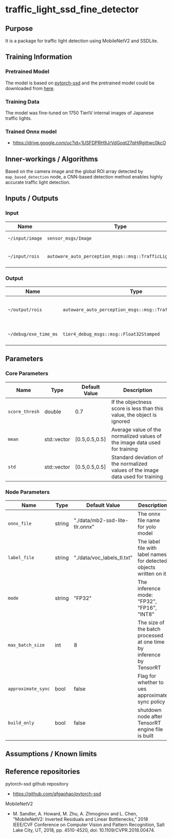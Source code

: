# traffic_light_ssd_fine_detector

## Purpose

It is a package for traffic light detection using MobileNetV2 and SSDLite.

## Training Information

### Pretrained Model

The model is based on [pytorch-ssd](https://github.com/qfgaohao/pytorch-ssd) and the pretrained model could be downloaded from [here](https://storage.googleapis.com/models-hao/mb2-ssd-lite-mp-0_686.pth).

### Training Data

The model was fine-tuned on 1750 TierIV internal images of Japanese traffic lights.

### Trained Onnx model

- <https://drive.google.com/uc?id=1USFDPRH9JrVdGoqt27qHjRgittwc0kcO>

## Inner-workings / Algorithms

Based on the camera image and the global ROI array detected by `map_based_detection` node, a CNN-based detection method enables highly accurate traffic light detection.

## Inputs / Outputs

### Input

| Name            | Type                                                       | Description                                      |
| --------------- | ---------------------------------------------------------- | ------------------------------------------------ |
| `~/input/image` | `sensor_msgs/Image`                                        | The full size camera image                       |
| `~/input/rois`  | `autoware_auto_perception_msgs::msg::TrafficLightRoiArray` | The array of ROIs detected by map_based_detector |

### Output

| Name                  | Type                                                       | Description                  |
| --------------------- | ---------------------------------------------------------- | ---------------------------- |
| `~/output/rois`       | `autoware_auto_perception_msgs::msg::TrafficLightRoiArray` | The detected accurate rois   |
| `~/debug/exe_time_ms` | `tier4_debug_msgs::msg::Float32Stamped`                    | The time taken for inference |

## Parameters

### Core Parameters

| Name           | Type                | Default Value | Description                                                                     |
| -------------- | ------------------- | ------------- | ------------------------------------------------------------------------------- |
| `score_thresh` | double              | 0.7           | If the objectness score is less than this value, the object is ignored          |
| `mean`         | std::vector<double> | [0.5,0.5,0.5] | Average value of the normalized values of the image data used for training      |
| `std`          | std::vector<double> | [0.5,0.5,0.5] | Standard deviation of the normalized values of the image data used for training |

### Node Parameters

| Name               | Type   | Default Value                  | Description                                                          |
| ------------------ | ------ | ------------------------------ | -------------------------------------------------------------------- |
| `onnx_file`        | string | "./data/mb2-ssd-lite-tlr.onnx" | The onnx file name for yolo model                                    |
| `label_file`       | string | "./data/voc_labels_tl.txt"     | The label file with label names for detected objects written on it   |
| `mode`             | string | "FP32"                         | The inference mode: "FP32", "FP16", "INT8"                           |
| `max_batch_size`   | int    | 8                              | The size of the batch processed at one time by inference by TensorRT |
| `approximate_sync` | bool   | false                          | Flag for whether to ues approximate sync policy                      |
| `build_only`       | bool   | false                          | shutdown node after TensorRT engine file is built                    |

## Assumptions / Known limits

## Reference repositories

pytorch-ssd github repository

- <https://github.com/qfgaohao/pytorch-ssd>

MobileNetV2

- M. Sandler, A. Howard, M. Zhu, A. Zhmoginov and L. Chen, "MobileNetV2: Inverted Residuals and Linear Bottlenecks," 2018 IEEE/CVF Conference on Computer Vision and Pattern Recognition, Salt Lake City, UT, 2018, pp. 4510-4520, doi: 10.1109/CVPR.2018.00474.

